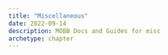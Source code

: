 ```yaml
---
title: "Miscellaneous"
date: 2022-09-14
description: MOBB Docs and Guides for misc
archetype: chapter
---
```


